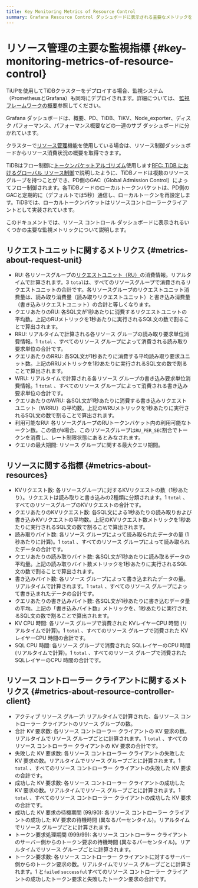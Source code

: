 ```yaml
---
title: Key Monitoring Metrics of Resource Control
summary: Grafana Resource Control ダッシュボードに表示される主要なメトリックをいくつか学習します。
---
```


# リソース管理の主要な監視指標 {#key-monitoring-metrics-of-resource-control}

TiUPを使用してTiDBクラスターをデプロイする場合、監視システム（PrometheusとGrafana）も同時にデプロイされます。詳細については、 [監視フレームワークの概要](/tidb-monitoring-framework.md)参照してください。

Grafana ダッシュボードは、概要、PD、TiDB、TiKV、Node_exporter、ディスク パフォーマンス、パフォーマンス概要などの一連のサブ ダッシュボードに分かれています。

クラスターで[リソース管理](/tidb-resource-control-ru-groups.md)機能を使用している場合は、リソース制御ダッシュボードからリソース消費状況の概要を取得できます。

TiDBはフロー制御に[トークンバケットアルゴリズム](https://en.wikipedia.org/wiki/Token_bucket)使用します[RFC: TiDB におけるグローバル リソース制御](https://github.com/pingcap/tidb/blob/release-8.5/docs/design/2022-11-25-global-resource-control.md#distributed-token-buckets)で説明したように、TiDBノードは複数のリソースグループを持つことができ、PD側のGAC（Global Admission Control）によってフロー制御されます。各TiDBノードのローカルトークンバケットは、PD側のGACと定期的に（デフォルトでは5秒）通信し、ローカルトークンを再設定します。TiDBでは、ローカルトークンバケットはリソースコントローラークライアントとして実装されています。

このドキュメントでは、リソース コントロール ダッシュボードに表示されるいくつかの主要な監視メトリックについて説明します。

## リクエストユニットに関するメトリクス {#metrics-about-request-unit}

-   RU: 各リソースグループの[リクエストユニット（RU）](/tidb-resource-control-ru-groups.md#what-is-request-unit-ru)の消費情報。リアルタイムで計算されます。3 `total`は、すべてのリソースグループで消費されるリクエストユニットの合計です。各リソースグループのリクエストユニット消費量は、読み取り消費量（読み取りリクエストユニット）と書き込み消費量（書き込みリクエストユニット）の合計と等しくなります。
-   クエリあたりのRU: 各SQL文が1秒あたりに消費するリクエストユニットの平均数。上記のRUメトリックを1秒あたりに実行されるSQL文の数で割ることで算出されます。
-   RRU: リアルタイムで計算される各リソース グループの読み取り要求単位消費情報。1 `total` 、すべてのリソース グループによって消費される読み取り要求単位の合計です。
-   クエリあたりのRRU: 各SQL文が1秒あたりに消費する平均読み取り要求ユニット数。上記のRRUメトリックを1秒あたりに実行されるSQL文の数で割ることで算出されます。
-   WRU: リアルタイムで計算される各リソース グループの書き込み要求単位消費情報。1 `total` 、すべてのリソース グループによって消費される書き込み要求単位の合計です。
-   クエリあたりのWRU: 各SQL文が1秒あたりに消費する書き込みリクエストユニット（WRRU）の平均数。上記のWRUメトリックを1秒あたりに実行されるSQL文の数で割ることで算出されます。
-   利用可能なRU: 各リソースグループのRUトークンバケット内の利用可能なトークン数。この値が`0`場合、このリソースグループは`RU_PER_SEC`割合でトークンを消費し、レート制限状態にあるとみなされます。
-   クエリの最大期間: リソース グループに関する最大クエリ期間。

## リソースに関する指標 {#metrics-about-resources}

-   KVリクエスト数: 各リソースグループに対するKVリクエストの数（1秒あたり）。リクエストは読み取りと書き込みの2種類に分類されます。1 `total` 、すべてのリソースグループのKVリクエストの合計です。
-   クエリあたりのKVリクエスト数: 各SQL文による1秒あたりの読み取りおよび書き込みKVリクエストの平均数。上記のKVリクエスト数メトリックを1秒あたりに実行されるSQL文の数で割ることで算出されます。
-   読み取りバイト数: 各リソース グループによって読み取られたデータの量 (1 秒あたりに計算)。1 `total` 、すべてのリソース グループによって読み取られたデータの合計です。
-   クエリあたりの読み取りバイト数: 各SQL文が1秒あたりに読み取るデータの平均量。上記の読み取りバイト数メトリックを1秒あたりに実行されるSQL文の数で割ることで算出されます。
-   書き込みバイト数: 各リソース グループによって書き込まれたデータの量。リアルタイムで計算されます。1 `total` 、すべてのリソース グループによって書き込まれたデータの合計です。
-   クエリあたりの書き込みバイト数: 各SQL文が1秒あたりに書き込むデータ量の平均。上記の「書き込みバイト数」メトリックを、1秒あたりに実行されるSQL文の数で割ることで算出されます。
-   KV CPU 時間: 各リソース グループで消費された KVレイヤーCPU 時間 (リアルタイムで計算)。1 `total` 、すべてのリソース グループで消費された KVレイヤーCPU 時間の合計です。
-   SQL CPU 時間: 各リソース グループで消費された SQLレイヤーのCPU 時間 (リアルタイムで計算)。1 `total` 、すべてのリソース グループで消費された SQLレイヤーのCPU 時間の合計です。

## リソース コントローラー クライアントに関するメトリクス {#metrics-about-resource-controller-client}

-   アクティブ リソース グループ: リアルタイムで計算された、各リソース コントローラー クライアントのリソース グループの数。
-   合計 KV 要求数: 各リソース コントローラー クライアントの KV 要求の数。リアルタイムでリソース グループごとに計算されます。1 `total` 、すべてのリソース コントローラー クライアントの KV 要求の合計です。
-   失敗した KV 要求数: 各リソース コントローラー クライアントの失敗した KV 要求の数。リアルタイムでリソース グループごとに計算されます。1 `total` 、すべてのリソース コントローラー クライアントの失敗した KV 要求の合計です。
-   成功した KV 要求数: 各リソース コントローラー クライアントの成功した KV 要求の数。リアルタイムでリソース グループごとに計算されます。1 `total` 、すべてのリソース コントローラー クライアントの成功した KV 要求の合計です。
-   成功した KV 要求の待機期間 (99/90): 各リソース コントローラー クライアントの成功した KV 要求の待機時間 (異なるパーセンタイル)。リアルタイムでリソース グループごとに計算されます。
-   トークン要求処理期間 (999/99): 各リソース コントローラー クライアントのサーバー側からのトークン要求の待機時間 (異なるパーセンタイル)。リアルタイムでリソース グループごとに計算されます。
-   トークン要求数: 各リソース コントローラー クライアントに対するサーバー側からのトークン要求の数。リアルタイムでリソース グループごとに計算されます。1 と`failed` `successful`すべてのリソース コントローラー クライアントの成功したトークン要求と失敗したトークン要求の合計です。
